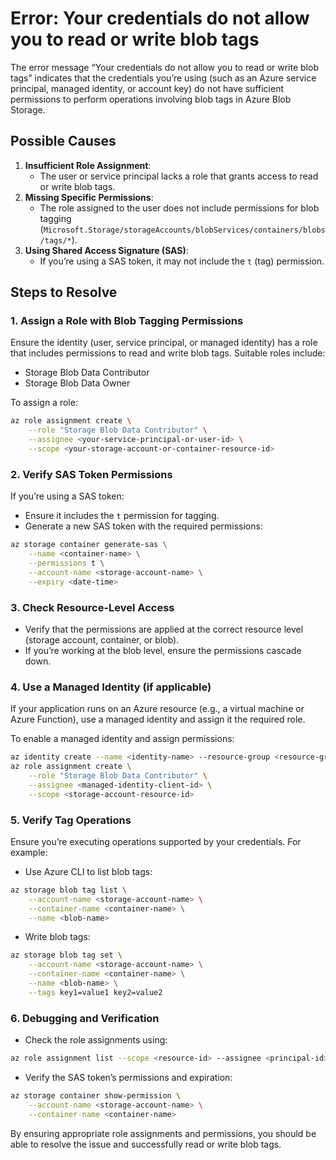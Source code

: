 # Error: Your credentials do not allow you to read or write blob tags

The error message “Your credentials do not allow you to read or write blob tags” indicates that the credentials you’re using (such as an Azure service principal, managed identity, or account key) do not have sufficient permissions to perform operations involving blob tags in Azure Blob Storage.

## Possible Causes

1. **Insufficient Role Assignment**:
   - The user or service principal lacks a role that grants access to read or write blob tags.
2. **Missing Specific Permissions**:
   - The role assigned to the user does not include permissions for blob tagging (`Microsoft.Storage/storageAccounts/blobServices/containers/blobs/tags/*`).
3. **Using Shared Access Signature (SAS)**:
   - If you’re using a SAS token, it may not include the `t` (tag) permission.

## Steps to Resolve

### 1. Assign a Role with Blob Tagging Permissions

Ensure the identity (user, service principal, or managed identity) has a role that includes permissions to read and write blob tags. Suitable roles include:
- Storage Blob Data Contributor
- Storage Blob Data Owner

To assign a role:

```sh
az role assignment create \
    --role "Storage Blob Data Contributor" \
    --assignee <your-service-principal-or-user-id> \
    --scope <your-storage-account-or-container-resource-id>
```

### 2. Verify SAS Token Permissions

If you’re using a SAS token:
- Ensure it includes the `t` permission for tagging.
- Generate a new SAS token with the required permissions:

```sh
az storage container generate-sas \
    --name <container-name> \
    --permissions t \
    --account-name <storage-account-name> \
    --expiry <date-time>
```

### 3. Check Resource-Level Access

- Verify that the permissions are applied at the correct resource level (storage account, container, or blob).
- If you’re working at the blob level, ensure the permissions cascade down.

### 4. Use a Managed Identity (if applicable)

If your application runs on an Azure resource (e.g., a virtual machine or Azure Function), use a managed identity and assign it the required role.

To enable a managed identity and assign permissions:

```sh
az identity create --name <identity-name> --resource-group <resource-group>
az role assignment create \
    --role "Storage Blob Data Contributor" \
    --assignee <managed-identity-client-id> \
    --scope <storage-account-resource-id>
```

### 5. Verify Tag Operations

Ensure you’re executing operations supported by your credentials. For example:
- Use Azure CLI to list blob tags:

```sh
az storage blob tag list \
    --account-name <storage-account-name> \
    --container-name <container-name> \
    --name <blob-name>
```

- Write blob tags:

```sh
az storage blob tag set \
    --account-name <storage-account-name> \
    --container-name <container-name> \
    --name <blob-name> \
    --tags key1=value1 key2=value2
```

### 6. Debugging and Verification

- Check the role assignments using:

```sh
az role assignment list --scope <resource-id> --assignee <principal-id>
```

- Verify the SAS token’s permissions and expiration:

```sh
az storage container show-permission \
    --account-name <storage-account-name> \
    --container-name <container-name>
```

By ensuring appropriate role assignments and permissions, you should be able to resolve the issue and successfully read or write blob tags.
